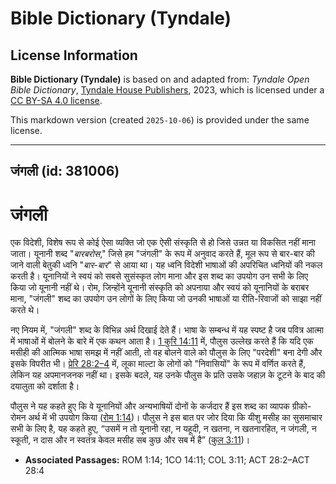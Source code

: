 # Bible Dictionary (Tyndale)

## License Information

**Bible Dictionary (Tyndale)** is based on and adapted from: _Tyndale Open Bible Dictionary_, [Tyndale House Publishers](https://tyndaleopenresources.com/), 2023, which is licensed under a [CC BY-SA 4.0 license](https://creativecommons.org/licenses/by-sa/4.0/legalcode.en).

This markdown version (created `2025-10-06`) is provided under the same license.



--------------------------------

## जंगली (id: 381006)

जंगली
=====

एक विदेशी, विशेष रूप से कोई ऐसा व्यक्ति जो एक ऐसी संस्कृति से हो जिसे उन्नत या विकसित नहीं माना जाता। यूनानी शब्द "*बारबरोस*," जिसे हम "जंगली" के रूप में अनुवाद करते हैं, मूल रूप से बार\-बार की जाने वाली बेतुकी ध्वनि "*बार\-बार*" से आया था। यह ध्वनि विदेशी भाषाओं की अपरिचित ध्वनियों की नकल करती है। यूनानियों ने स्वयं को सबसे सुसंस्कृत लोग माना और इस शब्द का उपयोग उन सभी के लिए किया जो यूनानी नहीं थे। रोम, जिन्होंने यूनानी संस्कृति को अपनाया और स्वयं को यूनानियों के बराबर माना, "जंगली" शब्द का उपयोग उन लोगों के लिए किया जो उनकी भाषाओं या रीति\-रिवाजों को साझा नहीं करते थे।

नए नियम में, "जंगली" शब्द के विभिन्न अर्थ दिखाई देते हैं। भाषा के सम्बन्ध में यह स्पष्ट है जब पवित्र आत्मा में भाषाओं में बोलने के बारे में एक कथन आता है। [1 कुरि 14:11](https://ref.ly/1Cor14:11) में, पौलुस उल्लेख करते हैं कि यदि एक मसीही की आत्मिक भाषा समझ में नहीं आती, तो वह बोलने वाले को पौलुस के लिए "परदेशी" बना देगी और इसके विपरीत भी। [प्रेरि 28:2–4](https://ref.ly/Acts28:2-Acts28:4) में, लूका माल्टा के लोगों को "निवासियों" के रूप में वर्णित करते हैं, लेकिन यह अपमानजनक नहीं था। इसके बदले, यह उनके पौलुस के प्रति उसके जहाज़ के टूटने के बाद की दयालुता को दर्शाता है।

पौलुस ने यह कहते हुए कि वे यूनानियों और अन्यभाषियों दोनों के कर्जदार हैं इस शब्द का व्यापक ग्रीको\-रोमन अर्थ में भी उपयोग किया ([रोम 1:14](https://ref.ly/Rom1:14))। पौलुस ने इस बात पर जोर दिया कि यीशु मसीह का सुसमाचार सभी के लिए है, यह कहते हुए, “उसमें न तो यूनानी रहा, न यहूदी, न खतना, न खतनारहित, न जंगली, न स्कूती, न दास और न स्वतंत्र केवल मसीह सब कुछ और सब में है” ([कुल 3:11](https://ref.ly/Col3:11))।

* **Associated Passages:** ROM 1:14; 1CO 14:11; COL 3:11; ACT 28:2–ACT 28:4


